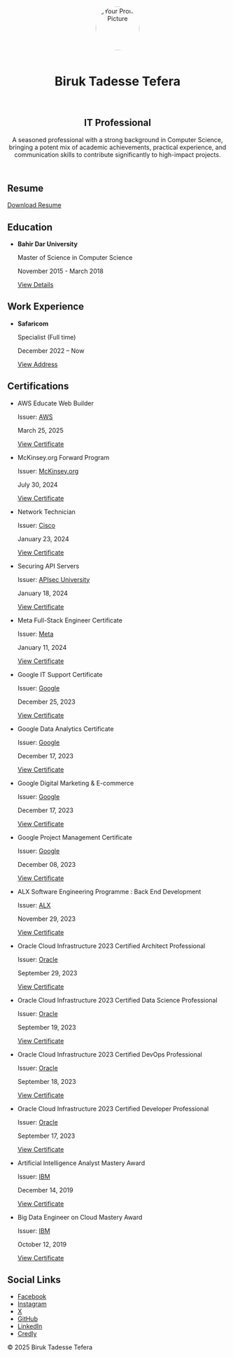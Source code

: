 <!DOCTYPE html>
<html lang="en">
<head>
  <meta charset="UTF-8" />
  <meta name="viewport" content="width=device-width, initial-scale=1.0"/>
 </head>
<body>
  <header>
    <div class="profile">
      <img src="https://avatars.githubusercontent.com/u/101355620?v=4" alt="Your Profile Picture" style="width: 100px; height: 100px; border-radius: 50%; margin-bottom: 15px;">
      <h1>Biruk Tadesse Tefera</h1>
      <br/>
      <h2>IT Professional</h2>
    </div>
    <p>A seasoned professional with a strong background in Computer Science, bringing a potent mix of academic achievements, practical experience, and communication skills to contribute significantly to high-impact projects.</p>
  </header>

  <section>
    <h2>Resume</h2>
    <div>
      <a href="https://drive.google.com/file/d/1G2s_ORqmyxKe3Y0ufdalMg6H0L2XCzGF/view?usp=sharing" class="download-resume" target="_blank" download>Download Resume</a>
    </div>
  </section>

  <section>
    <h2>Education</h2>
    <ul class="edu-list">
      <li>
        <div>
          <strong>Bahir Dar University</strong>
          <p>Master of Science in Computer Science</p>
          <p>November 2015 - March 2018</p>
          <a href="https://studentportal.bdu.edu.et/GraduatedStudents" class="edu-link" target="_blank">View Details</a>
        </div>
      </li>
    </ul>
  </section>

  <section>
    <h2>Work Experience</h2>
    <ul class="work-list">
      <li>
        <div>
          <strong>Safaricom</strong>
          <p>Specialist (Full time)</p>
          <p>December 2022 – Now</p>
          <a href="https://safaricom.et/" class="work-link" target="_blank">View Address</a>
        </div>
      </li>
    </ul>
  </section>

  <section>
    <h2>Certifications</h2>
    <ul class="cert-list">
      <li>
        <div>
          <p>AWS Educate Web Builder</p>
          <p>Issuer: <a href="https://aws.amazon.com/" target="_blank">AWS</a></p>
          <p>March 25, 2025</p>
        </div>
        <a href="https://www.credly.com/badges/28234d8e-b5a6-48e2-bfcb-eab2e4752393" class="cert-link" target="_blank">View Certificate</a>
      </li>
      <li>
        <div>
          <p>McKinsey.org Forward Program</p>
          <p>Issuer: <a href="https://mckinsey.org/" target="_blank">McKinsey.org</a></p>
          <p>July 30, 2024</p>
        </div>
        <a href="https://www.credly.com/badges/bf3e12e5-22e0-474e-8262-3ca74061e5f9" class="cert-link" target="_blank">View Certificate</a>
      </li>
      <li>
        <div>
          <p>Network Technician</p>
          <p>Issuer: <a href="https://www.cisco.com/" target="_blank">Cisco</a></p>
          <p>January 23, 2024</p>
        </div>
        <a href="https://www.credly.com/badges/6a8be9bc-5ba9-40a7-bd0a-ebd18a4075f1/public_url" class="cert-link" target="_blank">View Certificate</a>
      </li>
      <li>
        <div>
          <p>Securing API Servers</p>
          <p>Issuer: <a href="https://apisec.ai/" target="_blank">APIsec University</a></p>
          <p>January 18, 2024</p>
        </div>
        <a href="https://www.credly.com/badges/8c0c7fe9-6c13-4097-8e1b-effb65065451/public_url" class="cert-link" target="_blank">View Certificate</a>
      </li>
      <li>
        <div>
          <p>Meta Full-Stack Engineer Certificate</p>
          <p>Issuer: <a href="https://www.meta.com/" target="_blank">Meta</a></p>
          <p>January 11, 2024</p>
        </div>
        <a href="https://www.credly.com/badges/98f07028-044a-4b02-8cbc-2b0c6193b0e9/public_url" class="cert-link" target="_blank">View Certificate</a>
      </li>
      <li>
        <div>
          <p>Google IT Support Certificate</p>
          <p>Issuer: <a href="https://grow.google/" target="_blank">Google</a></p>
          <p>December 25, 2023</p>
        </div>
        <a href="https://www.credly.com/badges/8fcf9f8c-04f1-4d6d-98b2-b138fb151272/public_url" class="cert-link" target="_blank">View Certificate</a>
      </li>
      <li>
        <div>
          <p>Google Data Analytics Certificate</p>
          <p>Issuer: <a href="https://grow.google/" target="_blank">Google</a></p>
          <p>December 17, 2023</p>
        </div>
        <a href="https://www.credly.com/badges/27c1b82e-e1b7-4681-9c5b-4e5ffe97d72c/public_url" class="cert-link" target="_blank">View Certificate</a>
      </li>
      <li>
        <div>
          <p>Google Digital Marketing & E-commerce</p>
          <p>Issuer: <a href="https://grow.google/" target="_blank">Google</a></p>
          <p>December 17, 2023</p>
        </div>
        <a href="https://www.credly.com/badges/233b52cd-6c7c-401d-aaab-f75d00dbc4fe/public_url" class="cert-link" target="_blank">View Certificate</a>
      </li>
      <li>
        <div>
          <p>Google Project Management Certificate</p>
          <p>Issuer: <a href="https://grow.google/" target="_blank">Google</a></p>
          <p>December 08, 2023</p>
        </div>
        <a href="https://www.credly.com/badges/3a52fe9f-da36-493e-8f18-c1b89b5d198d/public_url" class="cert-link" target="_blank">View Certificate</a>
      </li>
      <li>
        <div>
          <p>ALX Software Engineering Programme : Back End Development</p>
          <p>Issuer: <a href="https://www.alxafrica.com/" target="_blank">ALX</a></p>
          <p>November 29, 2023</p>
        </div>
        <a href="https://intranet.alxswe.com/certificates/fRr63TxcFC" class="cert-link" target="_blank">View Certificate</a>
      </li>
      <li>
        <div>
          <p>Oracle Cloud Infrastructure 2023 Certified Architect Professional</p>
          <p>Issuer: <a href="https://www.oracle.com/" target="_blank">Oracle</a></p>
          <p>September 29, 2023</p>
        </div>
        <a href="https://catalog-education.oracle.com/pls/certview/sharebadge?id=C298C28BC33BF5AD91405818FFC6F5EBD75E8610002F040D650086BA8715E00E" class="cert-link" target="_blank">View Certificate</a>
      </li>
       <li>
        <div>
          <p>Oracle Cloud Infrastructure 2023 Certified Data Science Professional</p>
          <p>Issuer: <a href="https://www.oracle.com/" target="_blank">Oracle</a></p>
          <p>September 19, 2023</p>
        </div>
        <a href="https://catalog-education.oracle.com/pls/certview/sharebadge?id=CABE57EB0CBE8F34A57229DCAA6B7652225DF6C200776FF432BD862CB84A24C0" class="cert-link" target="_blank">View Certificate</a>
      </li>
      <li>
        <div>
          <p>Oracle Cloud Infrastructure 2023 Certified DevOps Professional</p>
          <p>Issuer: <a href="https://www.oracle.com/" target="_blank">Oracle</a></p>
          <p>September 18, 2023</p>
        </div>
        <a href="https://catalog-education.oracle.com/pls/certview/sharebadge?id=C6AE2F0EAE290EC8B92EEB75F4BFC51F5FA95CD86D427B0FF00316E5E57CDE13" class="cert-link" target="_blank">View Certificate</a>
      </li>
      <li>
        <div>
          <p>Oracle Cloud Infrastructure 2023 Certified Developer Professional</p>
          <p>Issuer: <a href="https://www.oracle.com/" target="_blank">Oracle</a></p>
          <p>September 17, 2023</p>
        </div>
        <a href="https://catalog-education.oracle.com/pls/certview/sharebadge?id=25B4C4B4E9D8C72AF9D3FF320105A456296A4D84D987AF7B2BB50A46199FA10E" class="cert-link" target="_blank">View Certificate</a>
      </li>
      <li>
        <div>
          <p>Artificial Intelligence Analyst Mastery Award</p>
          <p>Issuer: <a href="https://www.ibm.com/" target="_blank">IBM</a></p>
          <p>December 14, 2019</p>
        </div>
        <a href="https://www.credly.com/badges/0e13a1b3-ff97-49d0-81f1-a8e249a14645/public_url" class="cert-link" target="_blank">View Certificate</a>
      </li>
      <li>
        <div>
          <p>Big Data Engineer on Cloud Mastery Award</p>
          <p>Issuer: <a href="https://www.ibm.com/" target="_blank">IBM</a></p>
          <p>October 12, 2019</p>
        </div>
        <a href="https://www.credly.com/badges/58be4851-64ef-49f7-8c28-22157fec52eb/public_url" class="cert-link" target="_blank">View Certificate</a>
      </li>
    </ul>
  </section>  

  <section>
    <h2>Social Links</h2>
    <ul class="social-list">
      <li><a href="https://www.facebook.com/biruk.tadesse.tefera" target="_blank">Facebook</a></li>
      <li><a href="https://www.instagram.com/biruk.t.tefera/" target="_blank">Instagram</a></li>
      <li><a href="https://x.com/biruk_t_tefera" target="_blank">X</a></li>
      <li><a href="https://github.com/biruk-tadesse" target="_blank">GitHub</a></li>
      <li><a href="https://www.linkedin.com/in/biruktadesse/" target="_blank">LinkedIn</a></li>
      <li><a href="https://www.credly.com/users/biruk.tadesse" target="_blank">Credly</a></li>
    </ul>
  </section>
  <footer>
    <p>&copy; 2025 Biruk Tadesse Tefera</p>
  </footer>
</body>
</html>
</html>